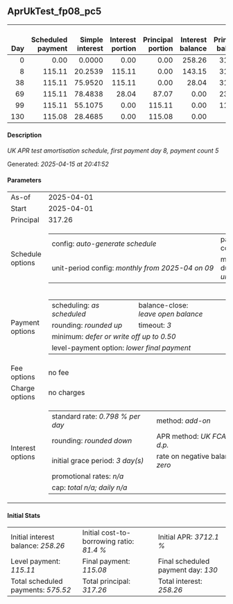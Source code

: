 <h2>AprUkTest_fp08_pc5</h2>
<table>
    <thead style="vertical-align: bottom;">
        <th style="text-align: right;">Day</th>
        <th style="text-align: right;">Scheduled payment</th>
        <th style="text-align: right;">Simple interest</th>
        <th style="text-align: right;">Interest portion</th>
        <th style="text-align: right;">Principal portion</th>
        <th style="text-align: right;">Interest balance</th>
        <th style="text-align: right;">Principal balance</th>
        <th style="text-align: right;">Total simple interest</th>
        <th style="text-align: right;">Total interest</th>
        <th style="text-align: right;">Total principal</th>
    </thead>
    <tr style="text-align: right;">
        <td class="ci00">0</td>
        <td class="ci01" style="white-space: nowrap;">0.00</td>
        <td class="ci02">0.0000</td>
        <td class="ci03">0.00</td>
        <td class="ci04">0.00</td>
        <td class="ci05">258.26</td>
        <td class="ci06">317.26</td>
        <td class="ci07">0.0000</td>
        <td class="ci08">0.00</td>
        <td class="ci09">0.00</td>
    </tr>
    <tr style="text-align: right;">
        <td class="ci00">8</td>
        <td class="ci01" style="white-space: nowrap;">115.11</td>
        <td class="ci02">20.2539</td>
        <td class="ci03">115.11</td>
        <td class="ci04">0.00</td>
        <td class="ci05">143.15</td>
        <td class="ci06">317.26</td>
        <td class="ci07">20.2539</td>
        <td class="ci08">115.11</td>
        <td class="ci09">0.00</td>
    </tr>
    <tr style="text-align: right;">
        <td class="ci00">38</td>
        <td class="ci01" style="white-space: nowrap;">115.11</td>
        <td class="ci02">75.9520</td>
        <td class="ci03">115.11</td>
        <td class="ci04">0.00</td>
        <td class="ci05">28.04</td>
        <td class="ci06">317.26</td>
        <td class="ci07">96.2059</td>
        <td class="ci08">230.22</td>
        <td class="ci09">0.00</td>
    </tr>
    <tr style="text-align: right;">
        <td class="ci00">69</td>
        <td class="ci01" style="white-space: nowrap;">115.11</td>
        <td class="ci02">78.4838</td>
        <td class="ci03">28.04</td>
        <td class="ci04">87.07</td>
        <td class="ci05">0.00</td>
        <td class="ci06">230.19</td>
        <td class="ci07">174.6897</td>
        <td class="ci08">258.26</td>
        <td class="ci09">87.07</td>
    </tr>
    <tr style="text-align: right;">
        <td class="ci00">99</td>
        <td class="ci01" style="white-space: nowrap;">115.11</td>
        <td class="ci02">55.1075</td>
        <td class="ci03">0.00</td>
        <td class="ci04">115.11</td>
        <td class="ci05">0.00</td>
        <td class="ci06">115.08</td>
        <td class="ci07">229.7972</td>
        <td class="ci08">258.26</td>
        <td class="ci09">202.18</td>
    </tr>
    <tr style="text-align: right;">
        <td class="ci00">130</td>
        <td class="ci01" style="white-space: nowrap;">115.08</td>
        <td class="ci02">28.4685</td>
        <td class="ci03">0.00</td>
        <td class="ci04">115.08</td>
        <td class="ci05">0.00</td>
        <td class="ci06">0.00</td>
        <td class="ci07">258.2657</td>
        <td class="ci08">258.26</td>
        <td class="ci09">317.26</td>
    </tr>
</table>
<h4>Description</h4>
<p><i>UK APR test amortisation schedule, first payment day 8, payment count 5</i></p>
<p>Generated: <i>2025-04-15 at 20:41:52</i></p>
<h4>Parameters</h4>
<table>
    <tr>
        <td>As-of</td>
        <td>2025-04-01</td>
    </tr>
    <tr>
        <td>Start</td>
        <td>2025-04-01</td>
    </tr>
    <tr>
        <td>Principal</td>
        <td>317.26</td>
    </tr>
    <tr>
        <td>Schedule options</td>
        <td>
            <table>
                <tr>
                    <td>config: <i>auto-generate schedule</i></td>
                    <td>payment count: <i>5</i></td>
                </tr>
                <tr>
                    <td style="white-space: nowrap;">unit-period config: <i>monthly from 2025-04 on 09</i></td>
                    <td>max duration: <i>unlimited</i></td>
                </tr>
            </table>
        </td>
    </tr>
    <tr>
        <td>Payment options</td>
        <td>
            <table>
                <tr>
                    <td>scheduling: <i>as scheduled</i></td>
                    <td>balance-close: <i>leave&nbsp;open&nbsp;balance</i></td>
                </tr>
                <tr>
                    <td>rounding: <i>rounded up</i></td>
                    <td>timeout: <i>3</i></td>
                </tr>
                <tr>
                    <td colspan='2'>minimum: <i>defer&nbsp;or&nbsp;write&nbsp;off&nbsp;up&nbsp;to&nbsp;0.50</i></td>
                </tr>
                <tr>
                    <td colspan='2'>level-payment option: <i>lower&nbsp;final&nbsp;payment</i></td>
                </tr>
            </table>
        </td>
    </tr>
    <tr>
        <td>Fee options</td>
        <td>no fee
        </td>
    </tr>
    <tr>
        <td>Charge options</td>
        <td>no charges
        </td>
    </tr>
    <tr>
        <td>Interest options</td>
        <td>
            <table>
                <tr>
                    <td>standard rate: <i>0.798 % per day</i></td>
                    <td>method: <i>add-on</i></td>
                </tr>
                <tr>
                    <td>rounding: <i>rounded down</i></td>
                    <td>APR method: <i>UK FCA to 1 d.p.</i></td>
                </tr>
                <tr>
                    <td>initial grace period: <i>3 day(s)</i></td>
                    <td>rate on negative balance: <i>zero</i></td>
                </tr>
                <tr>
                    <td colspan="2">promotional rates: <i><i>n/a</i></i></td>
                </tr>
                <tr>
                    <td colspan="2">cap: <i>total <i>n/a</i>; daily <i>n/a</i></td>
                </tr>
            </table>
        </td>
    </tr>
</table>
<h4>Initial Stats</h4>
<table>
    <tr>
        <td>Initial interest balance: <i>258.26</i></td>
        <td>Initial cost-to-borrowing ratio: <i>81.4 %</i></td>
        <td>Initial APR: <i>3712.1 %</i></td>
    </tr>
    <tr>
        <td>Level payment: <i>115.11</i></td>
        <td>Final payment: <i>115.08</i></td>
        <td>Final scheduled payment day: <i>130</i></td>
    </tr>
    <tr>
        <td>Total scheduled payments: <i>575.52</i></td>
        <td>Total principal: <i>317.26</i></td>
        <td>Total interest: <i>258.26</i></td>
    </tr>
</table>
